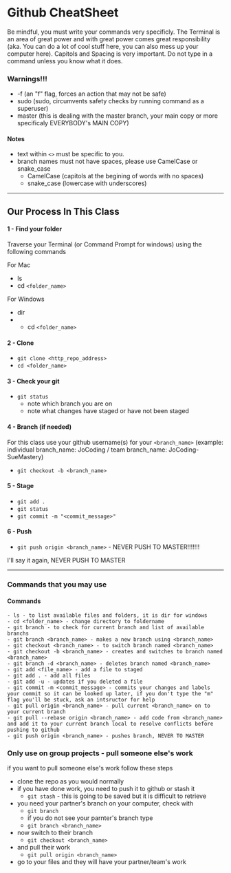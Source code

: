 # Github CheatSheet

Be mindful, you must write your commands very specificly. The Terminal is an area of great power and with great power comes great responsibility (aka. You can do a lot of cool stuff here, you can also mess up your computer here). Capitols and Spacing is very important. Do not type in a command unless you know what it does.

### Warnings!!!
- -f (an "f" flag, forces an action that may not be safe)
- sudo (sudo, circumvents safety checks by running command as a superuser)
- master (this is dealing with the master branch, your main copy or more specificaly EVERYBODY's MAIN COPY)

#### Notes
- text within `<>` must be specific to you.
- branch names must not have spaces, please use CamelCase or snake_case
  - CamelCase (capitols at the begining of words with no spaces)
  - snake_case (lowercase with underscores)

----------------------------------------------------------------------------------

## Our Process In This Class

#### 1 - Find your folder
Traverse your Terminal (or Command Prompt for windows) using the following commands

For Mac
  - ls 
  - cd `<folder_name>`

For Windows
  - dir
  - - cd `<folder_name>`

#### 2 - Clone
- `git clone <http_repo_address>`
- `cd <folder_name>`

#### 3 - Check your git
- `git status`
  - note which branch you are on
  - note what changes have staged or have not been staged

#### 4 - Branch (if needed)

For this class use your github username(s) for your `<branch_name>` (example: individual branch_name: JoCoding / team branch_name: JoCoding-SueMastery)

- `git checkout -b <branch_name>`

#### 5 - Stage
- `git add .`
- `git status`
- `git commit -m "<commit_message>"`

#### 6 - Push
- `git push origin <branch_name>` - NEVER PUSH TO MASTER!!!!!!!

I'll say it again, NEVER PUSH TO MASTER

----------------------------------------------------------------------------------

### Commands that you may use

#### Commands
```
- ls - to list available files and folders, it is dir for windows
- cd <folder_name> - change directory to foldername
- git branch - to check for current branch and list of available branchs
- git branch <branch_name> - makes a new branch using <branch_name>
- git checkout <branch_name> - to switch branch named <branch_name>
- git checkout -b <branch_name> - creates and switches to branch named <branch_name>
- git branch -d <branch_name> - deletes branch named <branch_name>
- git add <file_name> - add a file to staged
- git add . - add all files
- git add -u - updates if you deleted a file
- git commit -m <commit_message> - commits your changes and labels your commit so it can be looked up later, if you don't type the "m" flag you'll be stuck, ask an intsructor for help
- git pull origin <branch_name> - pull current <branch_name> on to your current branch
- git pull --rebase origin <branch_name> - add code from <branch_name> and add it to your current branch local to resolve conflicts before pushing to github
- git push origin <branch_name> - pushes branch, NEVER TO MASTER
```


### Only use on group projects - pull someone else's work

if you want to pull someone else's work follow these steps
- clone the repo as you would normally
- if you have done work, you need to push it to github or stash it
  - `git stash` - this is going to be saved but it is difficult to retrieve
- you need your partner's branch on your computer, check with
  - `git branch`
  - if you do not see your parnter's branch type
  - `git branch <branch_name>`
- now switch to their branch
  - `git checkout <branch_name>`
- and pull their work
  - `git pull origin <branch_name>`
- go to your files and they will have your partner/team's work

